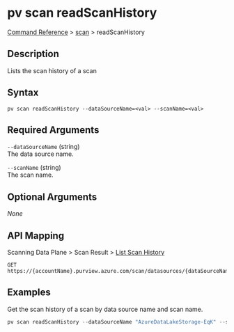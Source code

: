 # pv scan readScanHistory
[Command Reference](../../../README.md#command-reference) > [scan](./main.md) > readScanHistory

## Description
Lists the scan history of a scan

## Syntax
```
pv scan readScanHistory --dataSourceName=<val> --scanName=<val>
```

## Required Arguments
`--dataSourceName` (string)  
The data source name.

`--scanName` (string)  
The scan name.

## Optional Arguments
*None*

## API Mapping
Scanning Data Plane > Scan Result > [List Scan History](https://docs.microsoft.com/en-us/rest/api/purview/scanningdataplane/scan-result/list-scan-history)
```
GET https://{accountName}.purview.azure.com/scan/datasources/{dataSourceName}/scans/{scanName}/runs
```

## Examples
Get the scan history of a scan by data source name and scan name.
```powershell
pv scan readScanHistory --dataSourceName "AzureDataLakeStorage-EqK" --scanName "Scan-p1E"
```